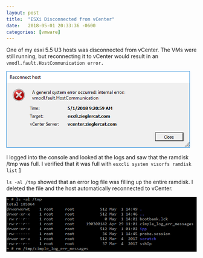 ```yaml
---
layout: post
title:  "ESXi Disconnected from vCenter"
date:   2018-05-01 20:33:36 -0600
categories: [vmware]
---
```


One of my esxi 5.5 U3 hosts was disconnected from vCenter. The VMs were still running, but reconnecting it to vCenter would result in an `vmodl.fault.HostCommunication error.`

![vmodl-fault-hostcomm.png](/assets/2018/05/vmodl-fault-hostcomm.png)

I logged into the console and looked at the logs and saw that the ramdisk /tmp was full. I verified that it was full with `esxcli system visorfs ramdisk list` [1](https://communities.vmware.com/thread/472385)

`ls -al /tmp` showed that an error log file was filling up the entire ramdisk. I deleted the file and the host automatically reconnected to vCenter.

![del-log-file](/assets/2018/05/del-log-file.png)
